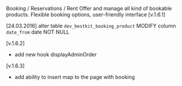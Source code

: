 Booking / Reservations / Rent
Offer and manage all kind of bookable products. Flexible booking options, user-friendly interface
[v.1.6.1]

[24.03.2016]
alter table `dev_bestkit_booking_product`
MODIFY column `date_from` date NOT NULL

[v.1.6.2]
 * add new hook displayAdminOrder

[v.1.6.3]
 * add ability to insert map to the page with booking
